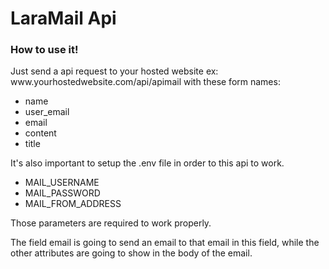 <h1>LaraMail Api</h1>

<h3>How to use it!</h3>

<p>Just send a api request to your hosted website ex: www.yourhostedwebsite.com/api/apimail with these form names:

<ul>
<li>name</li>
<li>user_email</li>
<li>email</li>
<li>content</li>
<li>title</li>

</ul>



It's also important to setup the .env file in order to this api to work.

<ul>
<li>MAIL_USERNAME</li>
<li>MAIL_PASSWORD</li>
<li>MAIL_FROM_ADDRESS</li>


</ul>

Those parameters are required to work properly.





The field email is going to send an email to that email in this field, while the other attributes are going to show in the body of the email.
</p>
